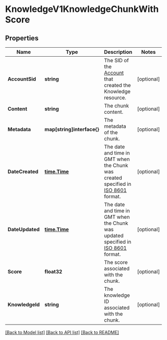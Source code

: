# KnowledgeV1KnowledgeChunkWithScore

## Properties

Name | Type | Description | Notes
------------ | ------------- | ------------- | -------------
**AccountSid** | **string** | The SID of the [Account](https://www.twilio.com/docs/iam/api/account) that created the Knowledge resource. |[optional] 
**Content** | **string** | The chunk content. |[optional] 
**Metadata** | **map[string]interface{}** | The metadata of the chunk. |[optional] 
**DateCreated** | [**time.Time**](time.Time.md) | The date and time in GMT when the Chunk was created specified in [ISO 8601](https://en.wikipedia.org/wiki/ISO_8601) format. |[optional] 
**DateUpdated** | [**time.Time**](time.Time.md) | The date and time in GMT when the Chunk was updated specified in [ISO 8601](https://en.wikipedia.org/wiki/ISO_8601) format. |[optional] 
**Score** | **float32** | The score associated with the chunk. |[optional] 
**KnowledgeId** | **string** | The knowledge ID associated with the chunk. |[optional] 

[[Back to Model list]](../README.md#documentation-for-models) [[Back to API list]](../README.md#documentation-for-api-endpoints) [[Back to README]](../README.md)


